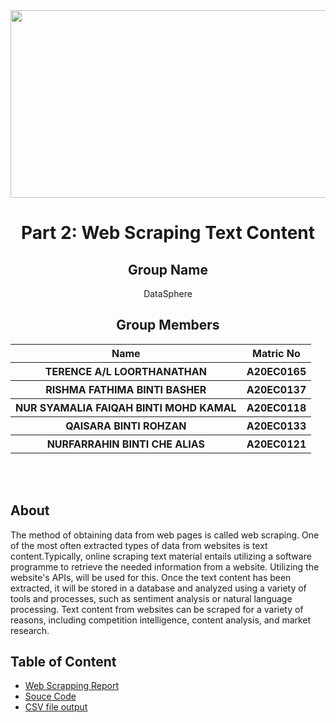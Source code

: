 <div  align="center">
  <img  width=600px height=300px src="https://www.aib.world/wp-content/uploads/2020/12/ethics-blog-google-scholar-profile-large.jpg">
</div>

<h1 align="center"> Part 2: Web Scraping Text Content <a href="#" target="_blank" rel="noreferrer">  </a>   <br>
</h1>
<h2 align="center">
  Group Name
  <br>
</h2>

<p align="center">
  <a>DataSphere</a><br>
</p>

<h2 align="center">
  Group Members
  <br>
</h2>
<p align="center">
<table align="center">
  <tr>
    <th>Name</th>
    <th>Matric No</th>
  </tr>
  <tr>
    <th>TERENCE A/L LOORTHANATHAN   </th>
    <th>A20EC0165</th>
  </tr>
    <tr>
    <th>RISHMA FATHIMA BINTI BASHER </th>
    <th>A20EC0137</th>
  </tr>
    <tr>
    <th>NUR SYAMALIA FAIQAH BINTI MOHD KAMAL</th>
    <th>A20EC0118</th>
  </tr>
    <tr>
    <th>QAISARA BINTI ROHZAN</th>
    <th>A20EC0133</th>
  </tr>
    <tr>
    <th>NURFARRAHIN BINTI CHE ALIAS </th>
    <th>A20EC0121</th>
  </tr>
  </table>
</p>


  <br>  <br>

## About

The method of obtaining data from web pages is called web scraping. One of the most often extracted types of data from websites is text content.Typically, online scraping text material entails utilizing a software programme to retrieve the needed information from a website. Utilizing the website's APIs, will be used for this.
Once the text content has been extracted, it will be stored in a database and analyzed using a variety of tools and processes, such as sentiment analysis or natural language processing. Text content from websites can be scraped for a variety of reasons, including competition intelligence, content analysis, and market research.

## Table of Content


* [Web Scrapping Report](https://github.com/drshahizan/special-topic-data-engineering/blob/6ad13a3ca37ff1f345082b56fdd26569fc6ad03d/assignment/data-scraping/submission/part2/DataSphere/Report_Web%20Scrapping.md)
* [Souce Code](https://github.com/drshahizan/special-topic-data-engineering/blob/6ad13a3ca37ff1f345082b56fdd26569fc6ad03d/assignment/data-scraping/submission/part2/DataSphere/FinishedProduct.ipynb)
* [CSV file output](https://github.com/drshahizan/special-topic-data-engineering/blob/6ad13a3ca37ff1f345082b56fdd26569fc6ad03d/assignment/data-scraping/submission/part2/DataSphere/computingFacultyLect_Articles.csv)

